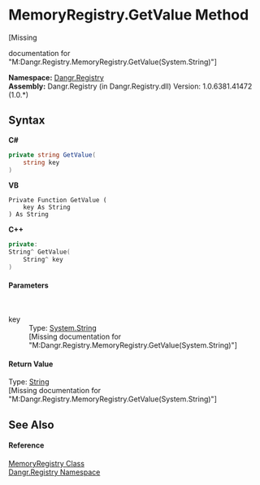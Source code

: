 # MemoryRegistry.GetValue Method 
 

\[Missing <summary> documentation for "M:Dangr.Registry.MemoryRegistry.GetValue(System.String)"\]

**Namespace:**&nbsp;<a href="N_Dangr_Registry">Dangr.Registry</a><br />**Assembly:**&nbsp;Dangr.Registry (in Dangr.Registry.dll) Version: 1.0.6381.41472 (1.0.*)

## Syntax

**C#**<br />
``` C#
private string GetValue(
	string key
)
```

**VB**<br />
``` VB
Private Function GetValue ( 
	key As String
) As String
```

**C++**<br />
``` C++
private:
String^ GetValue(
	String^ key
)
```


#### Parameters
&nbsp;<dl><dt>key</dt><dd>Type: <a href="http://msdn2.microsoft.com/en-us/library/s1wwdcbf" target="_blank">System.String</a><br />\[Missing <param name="key"/> documentation for "M:Dangr.Registry.MemoryRegistry.GetValue(System.String)"\]</dd></dl>

#### Return Value
Type: <a href="http://msdn2.microsoft.com/en-us/library/s1wwdcbf" target="_blank">String</a><br />\[Missing <returns> documentation for "M:Dangr.Registry.MemoryRegistry.GetValue(System.String)"\]

## See Also


#### Reference
<a href="T_Dangr_Registry_MemoryRegistry">MemoryRegistry Class</a><br /><a href="N_Dangr_Registry">Dangr.Registry Namespace</a><br />